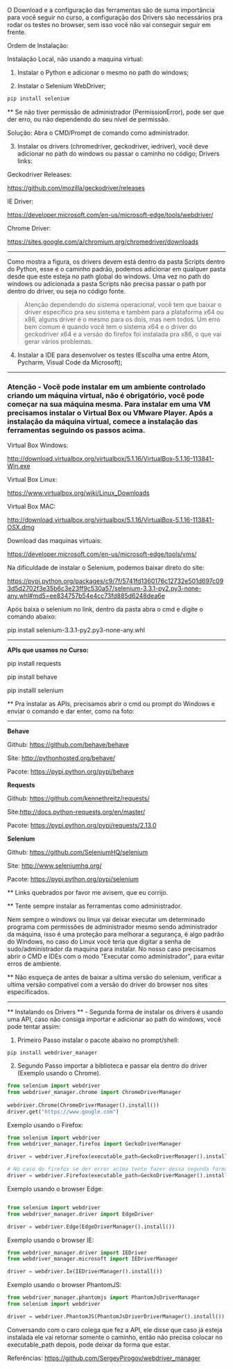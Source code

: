 O Download e a configuração das ferramentas são de suma importância para você seguir no curso, a configuração dos Drivers são necessários pra rodar os testes no browser, sem isso você não vai conseguir seguir em frente.

Ordem de Instalação:

Instalação Local, não usando a maquina virtual:

1. Instalar o Python e adicionar o mesmo no path do windows;

2. Instalar o Selenium WebDriver;

```python
pip install selenium
```

** Se não tiver permissão de administrador (PermissionError), pode ser que der erro, ou não dependendo do seu nível de permissão.

Solução: Abra o CMD/Prompt de comando como administrador.

3. Instalar os drivers (chromedriver, geckodriver, iedriver), você deve adicionar no path do windows ou passar o caminho no código;
Drivers links:

Geckodriver Releases: 

https://github.com/mozilla/geckodriver/releases

IE Driver: 

https://developer.microsoft.com/en-us/microsoft-edge/tools/webdriver/

Chrome Driver: 

https://sites.google.com/a/chromium.org/chromedriver/downloads

-----------------------------------------------------------------------------------------------------------

Como mostra a figura, os drivers devem está dentro da pasta Scripts dentro do Python, esse é o caminho padrão, podemos adicionar em qualquer pasta desde que este esteja no path global do windows. Uma vez no path do windows ou adicionada a pasta Scripts não precisa passar o path por dentro do driver, ou seja no código fonte.

> Atenção dependendo do sistema operacional, você tem que baixar o driver especifico pra seu sistema e também para a plataforma x64 ou x86, alguns driver é o mesmo para os dois, mas nem todos. Um erro bem comum é quando você tem o sistema x64 e o driver do geckodriver x64 e a versão do firefox foi instalada pra x86, o que vai gerar vários problemas.

4. Instalar a IDE para desenvolver os testes (Escolha uma entre Atom, Pycharm, Visual Code da Microsoft);

-----------------------------------------------------------------------------------------------------------

### Atenção - Você pode instalar em um ambiente controlado criando um máquina virtual, não é obrigatório, você pode começar na sua máquina mesma. Para instalar em uma VM precisamos instalar o Virtual Box ou VMware Player. Após a instalação da máquina virtual, comece a instalação das ferramentas seguindo os passos acima.

Virtual Box Windows: 

http://download.virtualbox.org/virtualbox/5.1.16/VirtualBox-5.1.16-113841-Win.exe

Virtual Box Linux: 

https://www.virtualbox.org/wiki/Linux_Downloads

Virtual Box MAC:

http://download.virtualbox.org/virtualbox/5.1.16/VirtualBox-5.1.16-113841-OSX.dmg

Download das maquinas virtuais:

https://developer.microsoft.com/en-us/microsoft-edge/tools/vms/


Na dificuldade de instalar o Selenium,  podemos baixar direto do site:

https://pypi.python.org/packages/c9/7f/5741fd1360176c12732e501d697c093d5d2702f3e35b6c3e23ff9c530a57/selenium-3.3.1-py2.py3-none-any.whl#md5=ee834757b54e4cc73fd885d6248dea6e

Após baixa o selenium no link, dentro da pasta abra o cmd e digite o comando abaixo:

pip install selenium-3.3.1-py2.py3-none-any.whl


----------------------------------------------------------------------------------


**APIs que usamos no Curso:**

pip install requests

pip install behave

pip installl selenium

** Pra instalar as APIs, precisamos abrir o cmd ou prompt do Windows e enviar o comando e dar enter, como na foto:



---------------------------------------------------------------------------------



**Behave**

Github: https://github.com/behave/behave

Site: http://pythonhosted.org/behave/

Pacote: https://pypi.python.org/pypi/behave


**Requests**

Github: https://github.com/kennethreitz/requests/

Site:http://docs.python-requests.org/en/master/

Pacote: https://pypi.python.org/pypi/requests/2.13.0



**Selenium**

Github: https://github.com/SeleniumHQ/selenium

Site: http://www.seleniumhq.org/

Pacote: https://pypi.python.org/pypi/selenium



** Links quebrados por favor me avisem, que eu corrijo.

** Tente sempre instalar as ferramentas como administrador.

Nem sempre o windows ou linux vai deixar executar um determinado programa com permissões de administrador mesmo sendo administrador da máquina, isso é uma proteção para melhorar a segurança, é algo padrão do Windows, no caso do Linux você teria que digitar a senha de sudo/administrador da maquina para instalar. No nosso caso precisamos abrir o CMD e IDEs com o modo "Executar como administrador", para evitar erros de ambiente.



** Não esqueça de antes de baixar a ultima versão do selenium, verificar a ultima versão compatível com a versão do driver do browser nos sites especificados.

-----------------------------------------------------------------------------------------------------------

** Instalando os Drivers ** - Segunda forma de instalar os drivers é usando uma API, caso não consiga importar e adicionar ao path do windows, você pode tentar assim:

1. Primeiro Passo instalar o pacote abaixo no prompt/shell:
```
pip install webdriver_manager
```

2. Segundo Passo importar a biblioteca e passar ela dentro do driver (Exemplo usando o Chrome).

```python
from selenium import webdriver
from webdriver_manager.chrome import ChromeDriverManager
 
webdriver.Chrome(ChromeDriverManager().install())
driver.get("https://www.google.com")
```

Exemplo usando o Firefox:

```python
from selenium import webdriver
from webdriver_manager.firefox import GeckoDriverManager

driver = webdriver.Firefox(executable_path=GeckoDriverManager().install())

# No caso do firefox se der error acima tente fazer dessa segunda forma.
driver = webdriver.Firefox(executable_path=GeckoDriverManager().install())
```

Exemplo usando o browser Edge:
```python

from selenium import webdriver
from webdriver_manager.driver import EdgeDriver

driver = webdriver.Edge(EdgeDriverManager().install())

```
Exemplo usando o browser IE:

```python
from webdriver_manager.driver import IEDriver
from webdriver_manager.microsoft import IEDriverManager

driver = webdriver.Ie(IEDriverManager().install())
```

Exemplo usando o browser PhantomJS:
```python
from webdriver_manager.phantomjs import PhantomJsDriverManager
from selenium import webdriver

driver = webdriver.PhantomJS(PhantomJsDriverDriverManager().install())
```
Conversando com o caro colega que fez a API, ele disse que caso já esteja instalada ele vai retornar somente o caminho, então não precisa colocar no executable_path depois, pode deixar da forma que estar.

Referências: https://github.com/SergeyPirogov/webdriver_manager

